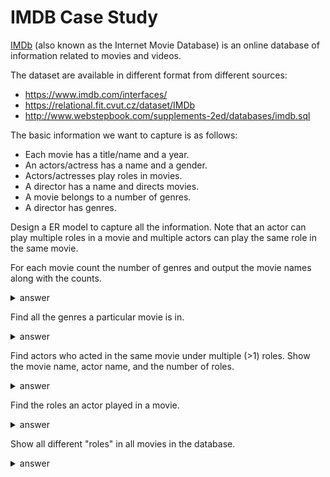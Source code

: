 # IMDB Case Study

[IMDb](https://en.wikipedia.org/wiki/IMDb) (also known as the Internet Movie Database) is an online database of information related to movies and videos.

The dataset are available in different format from different sources:
* https://www.imdb.com/interfaces/
* https://relational.fit.cvut.cz/dataset/IMDb
* http://www.webstepbook.com/supplements-2ed/databases/imdb.sql

The basic information we want to capture is as follows:
* Each movie has a title/name and a year.
* An actors/actress has a name and a gender.
* Actors/actresses play roles in movies.
* A director has a name and directs movies.
* A movie belongs to a number of genres.
* A director has genres.

Design a ER model to capture all the information. Note that an actor can play multiple roles in a movie and multiple actors can play the same role in the same movie.  

For each movie count the number of genres and output the movie names along with the counts.

<details>
<summary>answer</summary>

```
SELECT id, name, count(DISTINCT genre)
FROM movies, movies_genres
WHERE id = movie_id
GROUP BY id, name
ORDER BY count(DISTINCT genre) DESC
LIMIT 10;

+--------+----------------------+-----------------------+
| id     | name                 | count(DISTINCT genre) |
+--------+----------------------+-----------------------+
| 122529 | Finaru fuantaj VI    |                    11 |
| 113329 | Final Fantasy VII    |                    10 |
| 349066 | Utopia's Redemption  |                     9 |
| 350189 | Vampire Hunter D     |                     9 |
| 350246 | Vampires, Les        |                     8 |
|  69602 | Conker's Bad Fur Day |                     8 |
| 177327 | King Kong            |                     8 |
| 113331 | Final Fantasy VIII   |                     8 |
| 103180 | Escaflowne (2000/II) |                     8 |
| 212067 | Metoroporisu         |                     8 |
+--------+----------------------+-----------------------+
10 rows in set (7.38 sec)
```
</details>

Find all the genres a particular movie is in.

<details>
<summary>answer</summary>

```
SELECT name, genre
FROM movies, movies_genres
WHERE id = movie_id AND id = 122529;

+-------------------+-----------+
| name              | genre     |
+-------------------+-----------+
| Finaru fuantaj VI | Adventure |
| Finaru fuantaj VI | Animation |
| Finaru fuantaj VI | Comedy    |
| Finaru fuantaj VI | Drama     |
| Finaru fuantaj VI | Thriller  |
| Finaru fuantaj VI | Action    |
| Finaru fuantaj VI | Fantasy   |
| Finaru fuantaj VI | Horror    |
| Finaru fuantaj VI | War       |
| Finaru fuantaj VI | Mystery   |
| Finaru fuantaj VI | Sci-Fi    |
+-------------------+-----------+
11 rows in set (0.00 sec)

SELECT name, genre
FROM movies, movies_genres
WHERE id = movie_id AND id = 113329;

+-------------------+-----------+
| name              | genre     |
+-------------------+-----------+
| Final Fantasy VII | Action    |
| Final Fantasy VII | Mystery   |
| Final Fantasy VII | Adventure |
| Final Fantasy VII | Comedy    |
| Final Fantasy VII | Fantasy   |
| Final Fantasy VII | Drama     |
| Final Fantasy VII | Sci-Fi    |
| Final Fantasy VII | Horror    |
| Final Fantasy VII | Thriller  |
| Final Fantasy VII | Animation |
+-------------------+-----------+
10 rows in set (0.00 sec)

SELECT name, genre
FROM movies, movies_genres
WHERE id = movie_id AND id = 349066;

+---------------------+-----------+
| name                | genre     |
+---------------------+-----------+
| Utopia's Redemption | Action    |
| Utopia's Redemption | Family    |
| Utopia's Redemption | Short     |
| Utopia's Redemption | Adventure |
| Utopia's Redemption | Comedy    |
| Utopia's Redemption | Crime     |
| Utopia's Redemption | Drama     |
| Utopia's Redemption | Sci-Fi    |
| Utopia's Redemption | Thriller  |
+---------------------+-----------+
9 rows in set (0.00 sec)
```
</details>

Find actors who acted in the same movie under multiple (>1) roles. Show the movie name, actor name, and the number of roles.

<details>
<summary>answer</summary>

```
SELECT actor_id, first_name, last_name, movie_id, name, count(DISTINCT role)
FROM actors, roles, movies
WHERE actors.id = actor_id AND movies.id = movie_id
GROUP BY movie_id, actor_id
HAVING count(DISTINCT role) > 1
ORDER BY count(DISTINCT role) DESC
LIMIT 10;

+----------+------------+-----------+----------+------------------------------+----------------------+
| actor_id | first_name | last_name | movie_id | name                         | count(DISTINCT role) |
+----------+------------+-----------+----------+------------------------------+----------------------+
|    17921 | William H. | Artist    |    20042 | Arena smelykh                |                    8 |
|   426212 | David      | Schurmann |   399153 | "Nero Wolfe Mystery, A"      |                    6 |
|    47312 | Robert     | Bockstael |   399153 | "Nero Wolfe Mystery, A"      |                    6 |
|   475551 | James      | Tolkan    |   399153 | "Nero Wolfe Mystery, A"      |                    6 |
|   641104 | Nicky      | Guadagni  |   399153 | "Nero Wolfe Mystery, A"      |                    5 |
|   712980 | Kari       | Matchett  |   399153 | "Nero Wolfe Mystery, A"      |                    5 |
|   186795 | Richard    | Grupe     |   225804 | Na arene tsirka              |                    5 |
|   326721 | Pierre     | Mondy     |   385003 | "Cordier, juge et flic, Les" |                    4 |
|     6217 | John       | Alderton  |   411330 | "Wodehouse Playhouse"        |                    4 |
|   609183 | Shelley    | Duvall    |   388202 | "Faerie Tale Theatre"        |                    4 |
+----------+------------+-----------+----------+------------------------------+----------------------+
10 rows in set (1 min 15.54 sec)
```
</details>

Find the roles an actor played in a movie.

<details>
<summary>answer</summary>

```
SELECT first_name, last_name, name, role
FROM actors, roles, movies
WHERE actors.id = actor_id AND movies.id = movie_id
AND actor_id = 17921 AND movie_id = 20042;

+------------+-----------+---------------+-------------------------------+
| first_name | last_name | name          | role                          |
+------------+-----------+---------------+-------------------------------+
| William H. | Artist    | Arena smelykh | Themselves (cyclist-acrobats) |
| William H. | Artist    | Arena smelykh | Themselves (musical acrobats) |
| William H. | Artist    | Arena smelykh | Themselves (aerialists)       |
| William H. | Artist    | Arena smelykh | Themselves (acrobats)         |
| William H. | Artist    | Arena smelykh | Themselves (trapeze artists)  |
| William H. | Artist    | Arena smelykh | Themselves (jugglers)         |
| William H. | Artist    | Arena smelykh | Themselves (gymnasts)         |
| William H. | Artist    | Arena smelykh | Themselves (dancers-acrobats) |
| William H. | Artist    | Arena smelykh | Themselves (gymnasts)         |
| William H. | Artist    | Arena smelykh | Themselves (acrobats)         |
+------------+-----------+---------------+-------------------------------+
10 rows in set (0.06 sec)

SELECT first_name, last_name, name, role
FROM actors, roles, movies
WHERE actors.id = actor_id AND movies.id = movie_id
AND actor_id = 426212 AND movie_id = 399153;

+------------+-----------+-------------------------+------------------+
| first_name | last_name | name                    | role             |
+------------+-----------+-------------------------+------------------+
| David      | Schurmann | "Nero Wolfe Mystery, A" | Robert Robilotti |
| David      | Schurmann | "Nero Wolfe Mystery, A" | Alfred Kiernan   |
| David      | Schurmann | "Nero Wolfe Mystery, A" | Adrian Evers     |
| David      | Schurmann | "Nero Wolfe Mystery, A" | Miles Haydecker  |
| David      | Schurmann | "Nero Wolfe Mystery, A" | Mr. Thompson     |
| David      | Schurmann | "Nero Wolfe Mystery, A" | Jay Bruckner     |
+------------+-----------+-------------------------+------------------+
6 rows in set (0.03 sec)
```
</details>

Show all different "roles" in all movies in the database.

<details>
<summary>answer</summary>
```sql
SELECT DISTINCT role
FROM roles;

+----------------------------------------+
| role                                   |
+----------------------------------------+
| Stevie                                 |
| Various/lyricist                       |
| Gitano 1                               |
| El Cigala                              |
| Himself                                |
| Staff Humorist (1996)                  |
...
| Turkish singer                         |
| Andrea Melcher                         |
| Sanieba                                |
| Tanja Lohhoff                          |
| Emel (1996-1997)                       |
| Sanem                                  |
| Bayirgülü                              |
+----------------------------------------+
1153615 rows in set (1 min 10.58 sec)
```
</details>

Show movies with multiple actors/actresses who acted in the same role.

<details>
<summary>answer</summary>

```
SELECT movie_id, role, count(actor_id)
FROM roles
GROUP BY movie_id, role
ORDER BY count(actor_id) DESC
LIMIT 10;

+----------+---------+-----------------+
| movie_id | role    | count(actor_id) |
+----------+---------+-----------------+
|    20625 | Extra   |            1127 |
|   131232 | Extra   |             240 |
|   411420 | Himself |             222 |
|   394750 |         |             195 |
|   406321 |         |             189 |
|   144406 |         |             178 |
|   380430 |         |             171 |
|    56545 | Herself |             170 |
|   384590 | Himself |             168 |
|   240429 |         |             155 |
+----------+---------+-----------------+
10 rows in set (1 min 37.90 sec)
```
</details>
